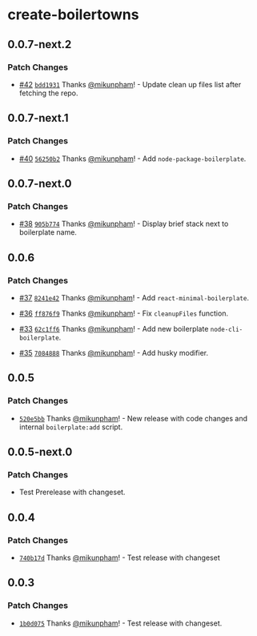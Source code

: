 # create-boilertowns

## 0.0.7-next.2

### Patch Changes

- [#42](https://github.com/boilertowns/create-boilertowns/pull/42) [`bdd1931`](https://github.com/boilertowns/create-boilertowns/commit/bdd1931160d64fda9427a39251a890bb65710882) Thanks [@mikunpham](https://github.com/mikunpham)! - Update clean up files list after fetching the repo.

## 0.0.7-next.1

### Patch Changes

- [#40](https://github.com/boilertowns/create-boilertowns/pull/40) [`56250b2`](https://github.com/boilertowns/create-boilertowns/commit/56250b27c2d65b4aa4645b5742f654f1146ca26f) Thanks [@mikunpham](https://github.com/mikunpham)! - Add `node-package-boilerplate`.

## 0.0.7-next.0

### Patch Changes

- [#38](https://github.com/boilertowns/create-boilertowns/pull/38) [`905b774`](https://github.com/boilertowns/create-boilertowns/commit/905b77423157677e3f3d1cdf4d1e73fcb9ad29e1) Thanks [@mikunpham](https://github.com/mikunpham)! - Display brief stack next to boilerplate name.

## 0.0.6

### Patch Changes

- [#37](https://github.com/boilertowns/create-boilertowns/pull/37) [`8241e42`](https://github.com/boilertowns/create-boilertowns/commit/8241e42898160461ea9ca3de3e64c8b4c0a7b229) Thanks [@mikunpham](https://github.com/mikunpham)! - Add `react-minimal-boilerplate`.

* [#36](https://github.com/boilertowns/create-boilertowns/pull/36) [`ff876f9`](https://github.com/boilertowns/create-boilertowns/commit/ff876f92fd8e91bb6d8d560b5d826713cecb8278) Thanks [@mikunpham](https://github.com/mikunpham)! - Fix `cleanupFiles` function.

- [#33](https://github.com/boilertowns/create-boilertowns/pull/33) [`62c1ff6`](https://github.com/boilertowns/create-boilertowns/commit/62c1ff6cb8c9f90e72f62c756c9f48d37d99a271) Thanks [@mikunpham](https://github.com/mikunpham)! - Add new boilerplate `node-cli-boilerplate`.

* [#35](https://github.com/boilertowns/create-boilertowns/pull/35) [`7084888`](https://github.com/boilertowns/create-boilertowns/commit/708488877df284b88b793c099492aabf0be5a931) Thanks [@mikunpham](https://github.com/mikunpham)! - Add husky modifier.

## 0.0.5

### Patch Changes

- [`520e5bb`](https://github.com/boilertowns/create-boilertowns/commit/520e5bbb0a781d436e79794a5ef33bc7fa681147) Thanks [@mikunpham](https://github.com/mikunpham)! - New release with code changes and internal `boilerplate:add` script.

## 0.0.5-next.0

### Patch Changes

- Test Prerelease with changeset.

## 0.0.4

### Patch Changes

- [`740b17d`](https://github.com/boilertowns/create-boilertowns/commit/740b17d6d77556609b4ff70150e1115d862c8578) Thanks [@mikunpham](https://github.com/mikunpham)! - Test release with changeset

## 0.0.3

### Patch Changes

- [`1b0d075`](https://github.com/boilertowns/create-boilertowns/commit/1b0d0759bcb2470e142897097d24f4a29928f881) Thanks [@mikunpham](https://github.com/mikunpham)! - Test release with changeset.
